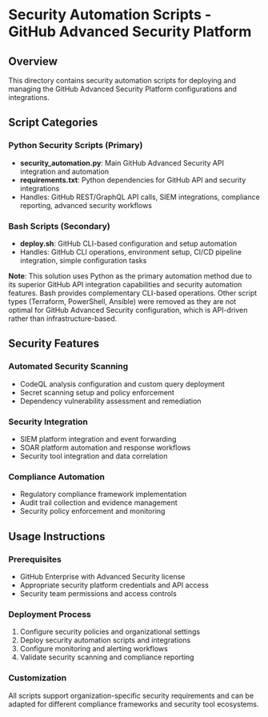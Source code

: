 # Security Automation Scripts - GitHub Advanced Security Platform

## Overview
This directory contains security automation scripts for deploying and managing the GitHub Advanced Security Platform configurations and integrations.

## Script Categories

### Python Security Scripts (Primary)
- **security_automation.py**: Main GitHub Advanced Security API integration and automation
- **requirements.txt**: Python dependencies for GitHub API and security integrations
- Handles: GitHub REST/GraphQL API calls, SIEM integrations, compliance reporting, advanced security workflows

### Bash Scripts (Secondary)
- **deploy.sh**: GitHub CLI-based configuration and setup automation
- Handles: GitHub CLI operations, environment setup, CI/CD pipeline integration, simple configuration tasks

**Note**: This solution uses Python as the primary automation method due to its superior GitHub API integration capabilities and security automation features. Bash provides complementary CLI-based operations. Other script types (Terraform, PowerShell, Ansible) were removed as they are not optimal for GitHub Advanced Security configuration, which is API-driven rather than infrastructure-based.

## Security Features

### Automated Security Scanning
- CodeQL analysis configuration and custom query deployment
- Secret scanning setup and policy enforcement
- Dependency vulnerability assessment and remediation

### Security Integration
- SIEM platform integration and event forwarding
- SOAR platform automation and response workflows
- Security tool integration and data correlation

### Compliance Automation
- Regulatory compliance framework implementation
- Audit trail collection and evidence management
- Security policy enforcement and monitoring

## Usage Instructions

### Prerequisites
- GitHub Enterprise with Advanced Security license
- Appropriate security platform credentials and API access
- Security team permissions and access controls

### Deployment Process
1. Configure security policies and organizational settings
2. Deploy security automation scripts and integrations
3. Configure monitoring and alerting workflows
4. Validate security scanning and compliance reporting

### Customization
All scripts support organization-specific security requirements and can be adapted for different compliance frameworks and security tool ecosystems.